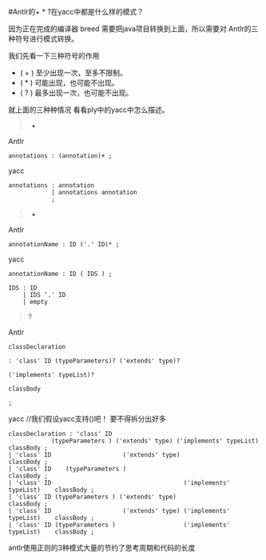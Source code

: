 #Antlr的+ * ?在yacc中都是什么样的模式？


因为正在完成的编译器 breed 需要把java项目转换到上面，所以需要对 Antlr的三种符号进行模式转换。


我们先看一下三种符号的作用

-  ( + ) 至少出现一次，至多不限制。
-  ( * ) 可能出现，也可能不出现。
-  ( ? ) 最多出现一次，也可能不出现。

就上面的三种种情况 看看ply中的yacc中怎么描述。

> +

Antlr
	
	annotations : (annotation)+ ;
	
yacc

    annotations : annotation
    			| annotations annotation
    			;

> *

Antlr

	annotationName : ID ('.' ID)* ;

yacc

	annotationName : ID ( IDS ) ;
	
	IDS : ID
		| IDS ‘.' ID
		| empty


> ?

Antlr

	classDeclaration
 	
	: 'class' ID (typeParameters)? ('extends' type)?
 	
	('implements' typeList)?
 	
	classBody
 	
	;

yacc
//我们假设yacc支持()吧！  要不得拆分出好多

	classDeclaration : 'class' ID 
				(typeParameters ) ('extends' type) ('implements' typeList)		classBody ;
	| 'class' ID 					('extends' type) 							classBody ;
	| 'class' ID	(typeParameters )  											classBody ;
	| 'class' ID									 ('implements' typeList)	classBody ;
	| 'class' ID (typeParameters ) ('extends' type) 							 classBody ;
	| 'class' ID 					('extends' type) ('implements' typeList)	classBody ;
	| 'class' ID (typeParameters )					 ('implements' typeList)	classBody ;
	
antlr使用正则的3种模式大量的节约了思考周期和代码的长度